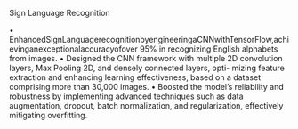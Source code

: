 Sign Language Recognition 

• EnhancedSignLanguagerecognitionbyengineeringaCNNwithTensorFlow,achievinganexceptionalaccuracyofover 95% in recognizing English alphabets from images.
• Designed the CNN framework with multiple 2D convolution layers, Max Pooling 2D, and densely connected layers, opti- mizing feature extraction and enhancing learning effectiveness, based on a dataset comprising more than 30,000 images.
• Boosted the model’s reliability and robustness by implementing advanced techniques such as data augmentation,
dropout, batch normalization, and regularization, effectively mitigating overfitting.
